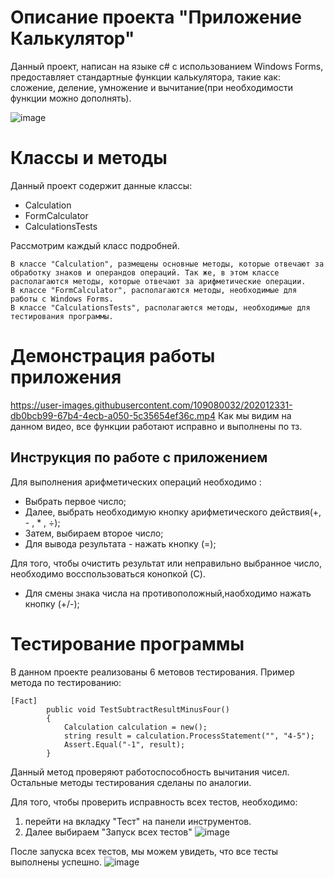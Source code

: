# Описание проекта "Приложение Калькулятор"
Данный проект, написан на языке с# с использованием Windows Forms, предоставляет стандартные функции калькулятора, такие как: сложение, деление, умножение и вычитание(при необходимости функции можно дополнять).

![image](https://user-images.githubusercontent.com/109080032/202016398-ab30689b-e4ea-475a-93b7-00abf0867710.png)
# Классы и методы
Данный проект содержит данные классы:
+ Calculation 
+ FormCalculator
+ CalculationsTests 

 Рассмотрим каждый класс подробней.
 
    В классе "Calculation", размещены основные методы, которые отвечают за обработку знаков и операндов операций. Так же, в этом классе располагаются методы, которые отвечают за арифметические операции.
    В классе "FormCalculator", располагаются методы, необходимые для работы с Windows Forms.
    В классе "CalculationsTests", располагаются методы, необходимые для тестирования программы.
    
 # Демонстрация работы приложения
https://user-images.githubusercontent.com/109080032/202012331-db0bcb99-67b4-4ecb-a050-5c35654ef36c.mp4
Как мы видим на данном видео, все функции работают исправно и выполнены по тз.

## Инструкция по работе с приложением

Для выполнения арифметических операций необходимо :
+ Выбрать первое число;
+ Далее, выбрать необходимую кнопку арифметического действия(+, - , * , ÷);
+ Затем, выбираем второе число;
+ Для вывода результата - нажать кнопку (=);

Для того, чтобы очистить результат или неправильно выбранное число, необходимо восспользоваться конопкой (C).
+ Для смены знака числа на противоположный,наобходимо нажать кнопку (+/-);
    
# Тестирование программы
В данном проекте реализованы 6 метовов тестирования.
Пример метода по тестированию:
```
[Fact]
        public void TestSubtractResultMinusFour()
        {
            Calculation calculation = new();
            string result = calculation.ProcessStatement("", "4-5");
            Assert.Equal("-1", result);
        }
```
Данный метод проверяют работоспособность вычитания чисел.
Остальные методы тестирования сделаны по аналогии.

Для того, чтобы проверить исправность всех тестов, необходимо:
 1) перейти на вкладку "Тест" на панели инструментов. 
 2) Далее выбираем "Запуск всех тестов"
![image](https://user-images.githubusercontent.com/109080032/202014086-fc235fcc-8383-4054-a131-8b8f96d1d2cc.png)


После запуска всех тестов, мы можем увидеть, что все тесты выполнены успешно.
![image](https://user-images.githubusercontent.com/109080032/202016331-b4568020-dd84-477d-9acc-0f038cfbc63a.png)

